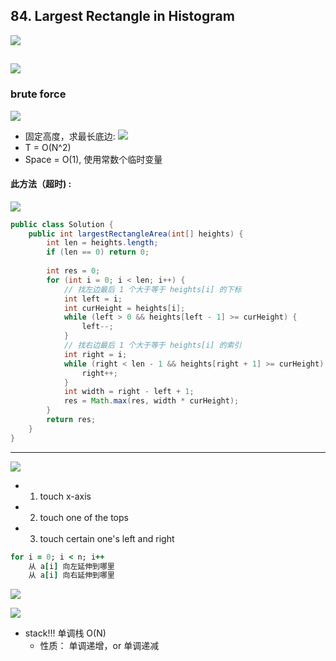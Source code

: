 ## 84. Largest Rectangle in Histogram
![](img/2021-08-21-00-24-22.png)

![](img/2021-08-21-00-24-37.png)
---
### brute force
![](img/2021-08-21-13-50-07.png)
- 固定高度，求最长底边:
![](img/2021-08-21-13-52-02.png)
- T = O(N^2)
- Space = O(1), 使用常数个临时变量

#### 此方法（超时) :
![](img/2021-08-21-14-25-07.png)

```java
public class Solution {
    public int largestRectangleArea(int[] heights) {
        int len = heights.length;
        if (len == 0) return 0;
        
        int res = 0;
        for (int i = 0; i < len; i++) {
            // 找左边最后 1 个大于等于 heights[i] 的下标
            int left = i;
            int curHeight = heights[i];
            while (left > 0 && heights[left - 1] >= curHeight) {
                left--;
            }
            // 找右边最后 1 个大于等于 heights[i] 的索引
            int right = i;
            while (right < len - 1 && heights[right + 1] >= curHeight) {
                right++;
            }
            int width = right - left + 1;
            res = Math.max(res, width * curHeight);
        }
        return res;
    }
}
```


---
![](img/2021-08-21-00-25-06.png)

- 1. touch x-axis
- 2. touch one of the tops
- 3. touch certain one's left and right

```ruby
for i = 0; i < n; i++
    从 a[i] 向左延伸到哪里
    从 a[i] 向右延伸到哪里
```

![](img/2021-08-21-00-39-18.png)

![](img/2021-08-21-13-33-56.png)

- stack!!! 单调栈 O(N)
  - 性质： 单调递增，or 单调递减